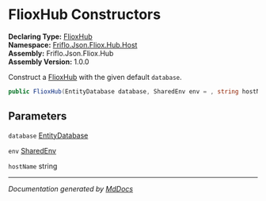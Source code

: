﻿<!--  
  <auto-generated>   
    The contents of this file were generated by a tool.  
    Changes to this file may be list if the file is regenerated  
  </auto-generated>   
-->

# FlioxHub Constructors

**Declaring Type:** [FlioxHub](../index.md)  
**Namespace:** [Friflo.Json.Fliox.Hub.Host](../../index.md)  
**Assembly:** Friflo.Json.Fliox.Hub  
**Assembly Version:** 1.0.0

Construct a [FlioxHub](../index.md) with the given default `database`.

```csharp
public FlioxHub(EntityDatabase database, SharedEnv env = , string hostName = null);
```

## Parameters

`database`  [EntityDatabase](../../EntityDatabase/index.md)

`env`  [SharedEnv](../../SharedEnv/index.md)

`hostName`  string

___

*Documentation generated by [MdDocs](https://github.com/ap0llo/mddocs)*
